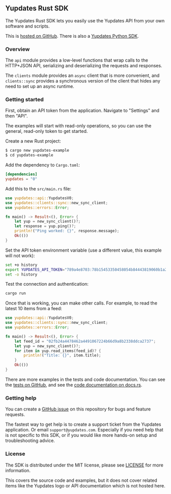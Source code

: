 ## Yupdates Rust SDK

The Yupdates Rust SDK lets you easily use the Yupdates API from your own software and scripts.

This is [hosted on GitHub](https://github.com/yupdates/yupdates-sdk-rs). There is also a [Yupdates Python SDK](https://github.com/yupdates/yupdates-sdk-py).

### Overview

The `api` module provides a low-level functions that wrap calls to the HTTP+JSON API, serializing and deserializing the requests and responses.

The `clients` module provides an `async` client that is more convenient, and `clients::sync` provides a synchronous version of the client that hides any need to set up an async runtime.

### Getting started

First, obtain an API token from the application. Navigate to "Settings" and then "API".

The examples will start with read-only operations, so you can use the general, read-only token to get started.

Create a new Rust project:

```sh
$ cargo new yupdates-example
$ cd yupdates-example
```

Add the dependency to `Cargo.toml`:
```toml
[dependencies]
yupdates = "0"
```

Add this to the `src/main.rs` file:
```rust
use yupdates::api::YupdatesV0;
use yupdates::clients::sync::new_sync_client;
use yupdates::errors::Error;

fn main() -> Result<(), Error> {
    let yup = new_sync_client()?;
    let response = yup.ping()?;
    println!("Ping worked: {}", response.message);
    Ok(())
}
```

Set the API token environment variable (use a different value, this example will not work):
```sh
set +o history
export YUPDATES_API_TOKEN="789a4e8703:78b15453350458054b84443819060b1a213382cc697a5"
set -o history
```

Test the connection and authentication:
```sh
cargo run
```

Once that is working, you can make other calls. For example, to read the latest 10 items from a feed:

```rust
use yupdates::api::YupdatesV0;
use yupdates::clients::sync::new_sync_client;
use yupdates::errors::Error;

fn main() -> Result<(), Error> {
    let feed_id = "02fb24a4478462a4491067224b66d9a8b2338ddca2737";
    let yup = new_sync_client()?;
    for item in yup.read_items(feed_id)? {
        println!("Title: {}", item.title);
    }
    Ok(())
}
```

There are more examples in the tests and code documentation. You can see the [tests on GitHub](https://github.com/yupdates/yupdates-sdk-rs/tree/main/tests/integration-tests), and see the [code documentation on docs.rs](https://docs.rs/yupdates/latest/yupdates/).

### Getting help

You can create a [GitHub issue](https://github.com/yupdates/yupdates-sdk-rs/issues) on this repository for bugs and feature requests.

The fastest way to get help is to create a support ticket from the Yupdates application. Or email `support@yupdates.com`. Especially if you need help that is not specific to this SDK, or if you would like more hands-on setup and troubleshooting advice. 

### License

The SDK is distributed under the MIT license, please see [LICENSE](https://github.com/yupdates/yupdates-sdk-rs/blob/main/LICENSE) for more information.

This covers the source code and examples, but it does not cover related items like the Yupdates logo or API documentation which is not hosted here.

